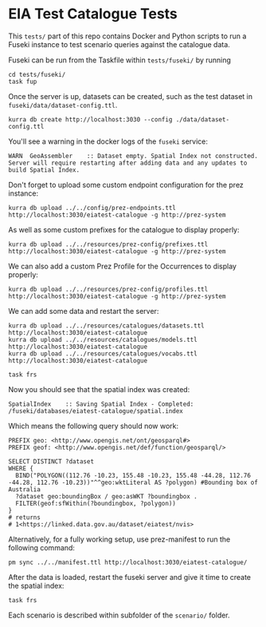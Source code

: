 # EIA Test Catalogue Tests

This `tests/` part of this repo contains Docker and Python scripts to run a Fuseki instance to test scenario queries against the catalogue data.

Fuseki can be run from the Taskfile within `tests/fuseki/` by running

```
cd tests/fuseki/
task fup
```

Once the server is up, datasets can be created, such as the test dataset in `fuseki/data/dataset-config.ttl`.

```
kurra db create http://localhost:3030 --config ./data/dataset-config.ttl
```

You'll see a warning in the docker logs of the `fuseki` service:

```
WARN  GeoAssembler    :: Dataset empty. Spatial Index not constructed. Server will require restarting after adding data and any updates to build Spatial Index.
```
Don't forget to upload some custom endpoint configuration for the prez instance:
```
kurra db upload ../../config/prez-endpoints.ttl http://localhost:3030/eiatest-catalogue -g http://prez-system
```

As well as some custom prefixes for the catalogue to display properly:
```
kurra db upload ../../resources/prez-config/prefixes.ttl http://localhost:3030/eiatest-catalogue -g http://prez-system
```

We can also add a custom Prez Profile for the Occurrences to display properly:

```
kurra db upload ../../resources/prez-config/profiles.ttl http://localhost:3030/eiatest-catalogue -g http://prez-system
```

We can add some data and restart the server:
```
kurra db upload ../../resources/catalogues/datasets.ttl http://localhost:3030/eiatest-catalogue
kurra db upload ../../resources/catalogues/models.ttl http://localhost:3030/eiatest-catalogue
kurra db upload ../../resources/catalogues/vocabs.ttl http://localhost:3030/eiatest-catalogue

task frs
```

Now you should see that the spatial index was created:

```
SpatialIndex    :: Saving Spatial Index - Completed: /fuseki/databases/eiatest-catalogue/spatial.index
```

Which means the following query should now work:

```
PREFIX geo: <http://www.opengis.net/ont/geosparql#>
PREFIX geof: <http://www.opengis.net/def/function/geosparql/>

SELECT DISTINCT ?dataset
WHERE {
  BIND("POLYGON((112.76 -10.23, 155.48 -10.23, 155.48 -44.28, 112.76 -44.28, 112.76 -10.23))"^^geo:wktLiteral AS ?polygon) #Bounding box of Australia
  ?dataset geo:boundingBox / geo:asWKT ?boundingbox .
  FILTER(geof:sfWithin(?boundingbox, ?polygon))
}
# returns
# 1<https://linked.data.gov.au/dataset/eiatest/nvis>
```

Alternatively, for a fully working setup, use prez-manifest to run the following command:

```
pm sync ../../manifest.ttl http://localhost:3030/eiatest-catalogue/
```

After the data is loaded, restart the fuseki server and give it time to create the spatial index:

```
task frs
```

Each scenario is described within subfolder of the `scenario/` folder.
